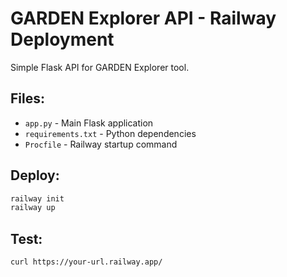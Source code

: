 # GARDEN Explorer API - Railway Deployment

Simple Flask API for GARDEN Explorer tool.

## Files:
- `app.py` - Main Flask application
- `requirements.txt` - Python dependencies  
- `Procfile` - Railway startup command

## Deploy:
```bash
railway init
railway up
```

## Test:
```bash
curl https://your-url.railway.app/
```

